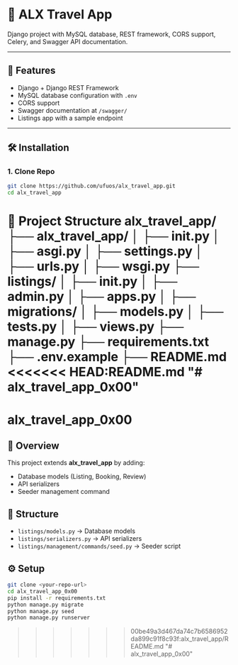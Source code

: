 # 🛫 ALX Travel App

Django project with MySQL database, REST framework, CORS support, Celery, and Swagger API documentation.

---

## 🚀 Features

- Django + Django REST Framework
- MySQL database configuration with `.env`
- CORS support
- Swagger documentation at `/swagger/`
- Listings app with a sample endpoint

---

## 🛠 Installation

### 1. Clone Repo

```bash
git clone https://github.com/ufuos/alx_travel_app.git
cd alx_travel_app
```

📂 Project Structure
alx_travel_app/
├── alx_travel_app/
│ ├── **init**.py
│ ├── asgi.py
│ ├── settings.py
│ ├── urls.py
│ ├── wsgi.py
├── listings/
│ ├── **init**.py
│ ├── admin.py
│ ├── apps.py
│ ├── migrations/
│ ├── models.py
│ ├── tests.py
│ ├── views.py
├── manage.py
├── requirements.txt
├── .env.example
├── README.md
<<<<<<< HEAD:README.md
"# alx_travel_app_0x00" 
=======

# alx_travel_app_0x00

## 🚀 Overview

This project extends **alx_travel_app** by adding:

- Database models (Listing, Booking, Review)
- API serializers
- Seeder management command

## 📂 Structure

- `listings/models.py` → Database models
- `listings/serializers.py` → API serializers
- `listings/management/commands/seed.py` → Seeder script

## ⚙️ Setup

```bash
git clone <your-repo-url>
cd alx_travel_app_0x00
pip install -r requirements.txt
python manage.py migrate
python manage.py seed
python manage.py runserver
```
>>>>>>> 00be49a3d467da74c7b6586952da899c91f8c93f:alx_travel_app/README.md
"# alx_travel_app_0x00" 
